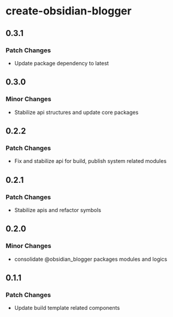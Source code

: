 # create-obsidian-blogger

## 0.3.1

### Patch Changes

- Update package dependency to latest

## 0.3.0

### Minor Changes

- Stabilize api structures and update core packages

## 0.2.2

### Patch Changes

- Fix and stabilize api for build, publish system related modules

## 0.2.1

### Patch Changes

- Stabilize apis and refactor symbols

## 0.2.0

### Minor Changes

- consolidate @obsidian_blogger packages modules and logics

## 0.1.1

### Patch Changes

- Update build template related components
